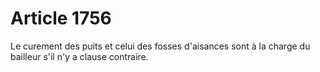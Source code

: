 # Article 1756

Le curement des puits et celui des fosses d'aisances sont à la charge du bailleur s'il n'y a clause contraire.
